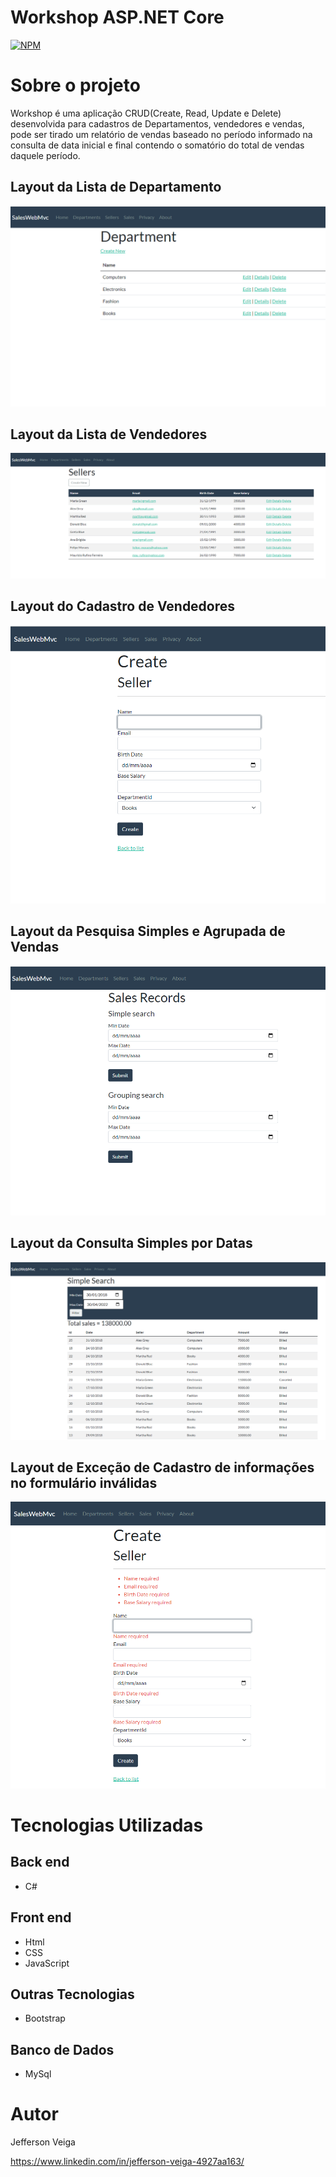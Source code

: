 # Workshop ASP.NET Core 
[![NPM](https://img.shields.io/github/license/jehveiga/workshop-asp-net-core-mvc)](https://github.com/jehveiga/workshop-asp-net-core-mvc/blob/master/LICENSE)

# Sobre o projeto

Workshop é uma aplicação CRUD(Create, Read, Update e Delete) desenvolvida para cadastros de Departamentos, vendedores e vendas, pode ser tirado um relatório de vendas baseado no período informado na consulta de data inicial e final contendo o somatório do total de vendas daquele período.

## Layout da Lista de Departamento

![Lista Department](https://github.com/jehveiga/workshop-asp-net-core-mvc/blob/master/assets/IndexDepartment.png)

## Layout da Lista de Vendedores

![Lista de Vendedores](https://github.com/jehveiga/workshop-asp-net-core-mvc/blob/master/assets/IndexSeller.png)

## Layout do Cadastro de Vendedores

![Cadastro de Vendedores](https://github.com/jehveiga/workshop-asp-net-core-mvc/blob/master/assets/CreateSeller.png)

## Layout da Pesquisa Simples e Agrupada de Vendas

![Tipos de Pesquisa de Vendas](https://github.com/jehveiga/workshop-asp-net-core-mvc/blob/master/assets/SalesRecords.png)

## Layout da Consulta Simples por Datas

![Pesquisa Simples por Data Inicial e Final](https://github.com/jehveiga/workshop-asp-net-core-mvc/blob/master/assets/SalesSimpleSearch.png)

## Layout de Exceção de Cadastro de informações no formulário inválidas

![Cadastro Exceção Formulário](https://github.com/jehveiga/workshop-asp-net-core-mvc/blob/master/assets/ExceptionCreate.png)

# Tecnologias Utilizadas

## Back end

- C#

## Front end

- Html
- CSS
- JavaScript

## Outras Tecnologias

- Bootstrap

## Banco de Dados

- MySql

# Autor 

Jefferson Veiga

https://www.linkedin.com/in/jefferson-veiga-4927aa163/
